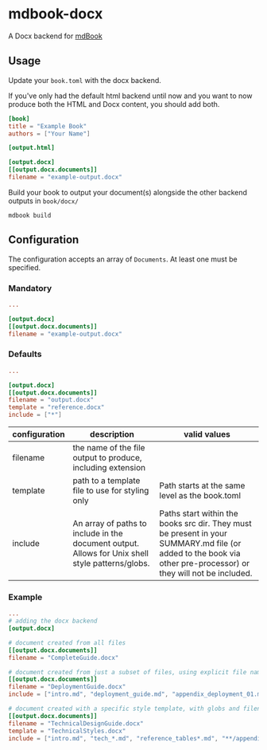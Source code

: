 # mdbook-docx

A Docx backend for [mdBook](https://rust-lang.github.io/mdBook/)

## Usage

Update your `book.toml` with the docx backend.

If you've only had the default html backend until now and you want to now produce both the HTML and Docx content, you should add both.

```toml
[book]
title = "Example Book"
authors = ["Your Name"]

[output.html]

[output.docx]
[[output.docx.documents]]
filename = "example-output.docx"
```

Build your book to output your document(s) alongside the other backend outputs in `book/docx/`

```terminal
mdbook build
```

## Configuration

The configuration accepts an array of `Documents`. At least one must be specified.

### Mandatory

```toml
...

[output.docx]
[[output.docx.documents]]
filename = "example-output.docx"
```

### Defaults

```toml
...

[output.docx]
[[output.docx.documents]]
filename = "output.docx"
template = "reference.docx"
include = ["*"]
```

| configuration | description | valid values |
| ------------- | ----------- | ------------ |
| filename | the name of the file output to produce, including extension | |
| template | path to a template file to use for styling only | Path starts at the same level as the book.toml |
| include | An array of paths to include in the document output. Allows for Unix shell style patterns/globs. | Paths start within the books src dir. They must be present in your SUMMARY.md file (or added to the book via other pre-processor) or they will not be included. |

### Example

```toml
...
# adding the docx backend
[output.docx]

# document created from all files
[[output.docx.documents]]
filename = "CompleteGuide.docx"

# document created from just a subset of files, using explicit file names
[[output.docx.documents]]
filename = "DeploymentGuide.docx"
include = ["intro.md", "deployment_guide.md", "appendix_deployment_01.md"]

# document created with a specific style template, with globs and filenames
[[output.docx.documents]]
filename = "TechnicalDesignGuide.docx"
template = "TechnicalStyles.docx"
include = ["intro.md", "tech_*.md", "reference_tables*.md", "**/appendix*tech*.md"]
```
